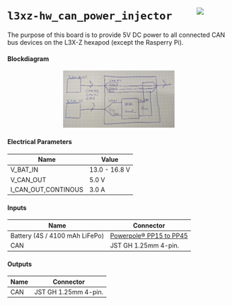 <a href="https://107-systems.org/"><img align="right" src="https://raw.githubusercontent.com/107-systems/.github/main/logo/107-systems.png" width="15%"></a>
`l3xz-hw_can_power_injector`
============================
The purpose of this board is to provide 5V DC power to all connected CAN bus devices on the L3X-Z hexapod (except the Rasperry Pi).

#### Blockdiagram
<p align="center">
  <img src="can-power-injector-block-diagram.jpg" width="50%">
</p>

#### Electrical Parameters
| Name | Value |
|-|-|
| V_BAT_IN | 13.0 - 16.8 V|
| V_CAN_OUT | 5.0 V |
| I_CAN_OUT,CONTINOUS | 3.0 A |

#### Inputs
| Name | Connector |
|-|-|
| Battery (4S / 4100 mAh LiFePo) | [Powerpole® PP15 to PP45](https://www.andersonpower.com/content/dam/app/ecommerce/product-pdfs/PP-Pak/ds-pp1545.pdf) |
| CAN | JST GH 1.25mm 4-pin. |

#### Outputs
| Name | Connector |
|-|-|
| CAN | JST GH 1.25mm 4-pin. |
